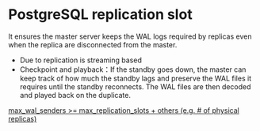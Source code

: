 # PostgreSQL replication slot
It ensures the master server keeps the WAL logs required by replicas even when the replica are disconnected from the master.
- Due to replication is streaming based
- Checkpoint and playback：If the standby goes down, the master can keep track of how much the standby lags and preserve the WAL files it requires until the standby reconnects. The WAL files are then decoded and played back on the duplicate.


[max_wal_senders >= max_replication_slots + others (e.g. # of physical replicas)](https://www.keisuke.dev/memo/postgresql/2020-12-24-intro_logical_replication.html)
